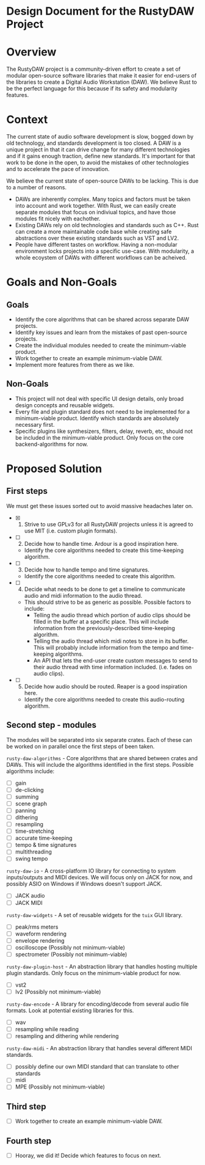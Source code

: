 # Design Document for the RustyDAW Project

# Overview
The RustyDAW project is a community-driven effort to create a set of modular open-source software libraries that make it easier for end-users of the libraries
to create a Digital Audio Workstation (DAW). We believe Rust to be the perfect language for this because if its safety and modularity features.

# Context
The current state of audio software development is slow, bogged down by old technology, and standards development is too closed. A DAW is a unique project in that it can drive change for many different technologies and if it gains enough traction, define new standards. It's important for that work to be done in the open, to avoid the mistakes of other technologies and to accelerate the pace of innovation. 

We believe the current state of open-source DAWs to be lacking. This is due to a number of reasons.
- DAWs are inherently complex. Many topics and factors must be taken into account and work together. With Rust, we can easily create separate modules that focus
on indiviual topics, and have those modules fit nicely with eachother.
- Existing DAWs rely on old technologies and standards such as C++. Rust can create a more maintainable code base while creating safe abstractions over these
existing standards such as VST and LV2.
- People have different tastes on workflow. Having a non-modular environment locks projects into a specific use-case. With modularity, a whole ecoystem of DAWs
with different workflows can be acheived.

# Goals and Non-Goals
## Goals
- Identify the core algorithms that can be shared across separate DAW projects.
- Identify key issues and learn from the mistakes of past open-source projects.
- Create the individual modules needed to create the minimum-viable product.
- Work together to create an example minimum-viable DAW.
- Implement more features from there as we like.

## Non-Goals
- This project will not deal with specific UI design details, only broad design concepts and reusable widgets.
- Every file and plugin standard does not need to be implemented for a minimum-viable product. Identify which standards are absolutely necessary first.
- Specific plugins like synthesizers, filters, delay, reverb, etc, should not be included in the minimum-viable product. Only focus on the core backend-algorithms
for now.

# Proposed Solution
## First steps
We must get these issues sorted out to avoid massive headaches later on.
- [x] 1. Strive to use GPLv3 for all RustyDAW projects unless it is agreed to use MIT (i.e. custom plugin formats).
- [ ] 2. Decide how to handle time. Ardour is a good inspiration here.
  - Identify the core algorithms needed to create this time-keeping algorithm.
- [ ] 3. Decide how to handle tempo and time signatures.
  - Identify the core algorithms needed to create this algorithm.
- [ ] 4. Decide what needs to be done to get a timeline to communicate audio and midi information to the audio thread.
  - This should strive to be as generic as possible. Possible factors to include:
    - Telling the audio thread which portion of audio clips should be filled in the buffer at a specific place. This will include information from
    the previously-described time-keeping algorithm.
    - Telling the audio thread which midi notes to store in its buffer. This will probably include information from the tempo and time-keeping
    algorithms.
    - An API that lets the end-user create custom messages to send to their audio thread with time information included. (i.e. fades on audio clips).
- [ ] 5. Decide how audio should be routed. Reaper is a good inspiration here.
  - Identify the core algorithms needed to create this audio-routing algorithm.

## Second step - modules
The modules will be separated into six separate crates. Each of these can be worked on in parallel once the first steps of been taken.

`rusty-daw-algorithms` - Core algorithms that are shared between crates and DAWs. This will include the algorithms identified in the first steps. Possible
algorithms include:
  - [ ] gain
  - [ ] de-clicking
  - [ ] summing
  - [ ] scene graph
  - [ ] panning
  - [ ] dithering
  - [ ] resampling
  - [ ] time-stretching
  - [ ] accurate time-keeping
  - [ ] tempo & time signatures
  - [ ] multithreading
  - [ ] swing tempo
 
 `rusty-daw-io` - A cross-platform IO library for connecting to system inputs/outputs and MIDI devices. We will focus only on JACK for now, and possibly
 ASIO on Windows if Windows doesn't support JACK.
 - [ ] JACK audio
 - [ ] JACK MIDI
 
 `rusty-daw-widgets` - A set of reusable widgets for the `tuix` GUI library.
 - [ ] peak/rms meters
 - [ ] waveform rendering
 - [ ] envelope rendering
 - [ ] oscilloscope (Possibly not minimum-viable)
 - [ ] spectrometer (Possibly not minimum-viable)
 
 `rusty-daw-plugin-host` - An abstraction library that handles hosting multiple plugin standards. Only focus on the minimum-viable product for now.
 - [ ] vst2
 - [ ] lv2 (Possibly not minimum-viable)
 
 `rusty-daw-encode` - A library for encoding/decode from several audio file formats. Look at potential existing libraries for this.
 - [ ] wav
 - [ ] resampling while reading
 - [ ] resampling and dithering while rendering
 
 `rusty-daw-midi` - An abstraction library that handles several different MIDI standards.
 - [ ] possibly define our own MIDI standard that can translate to other standards
 - [ ] midi
 - [ ] MPE (Possibly not minimum-viable)
 
 ## Third step
 - [ ] Work together to create an example minimum-viable DAW.
 
 ## Fourth step
 - [ ] Hooray, we did it! Decide which features to focus on next.
